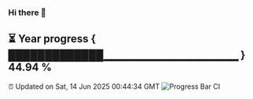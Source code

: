 ### Hi there 👋
⏳ Year progress { █████████████▁▁▁▁▁▁▁▁▁▁▁▁▁▁▁▁▁ } 44.94 %
---
⏰ Updated on Sat, 14 Jun 2025 00:44:34 GMT
![Progress Bar CI](https://github.com/Moyi321/Moyi321/workflows/Progress%20Bar%20CI/badge.svg)

